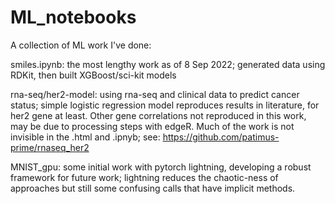 # ML_notebooks
A collection of ML work I've done:

smiles.ipynb: the most lengthy work as of 8 Sep 2022; generated data using RDKit, then built XGBoost/sci-kit models

rna-seq/her2-model: using rna-seq and clinical data to predict cancer status; simple logistic regression model reproduces results in literature, for her2 gene at least. Other gene correlations not reproduced in this work, may be due to processing steps with edgeR. Much of the work is not invisible in the .html and .ipnyb; see: https://github.com/patimus-prime/rnaseq_her2

MNIST_gpu: some initial work with pytorch lightning, developing a robust framework for future work; lightning reduces the chaotic-ness of approaches but still some confusing calls that have implicit methods.
